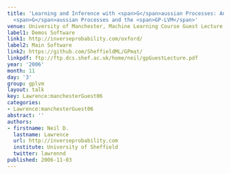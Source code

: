 ```yaml
---
title: 'Learning and Inference with <span>G</span>aussian Processes: An Overview of
  <span>G</span>aussian Processes and the <span>GP-LVM</span>'
venue: University of Manchester, Machine Learning Course Guest Lecture
label1: Demos Software
link1: http://inverseprobability.com/oxford/
label2: Main Software
link2: https://github.com/SheffieldML/GPmat/
linkpdf: ftp://ftp.dcs.shef.ac.uk/home/neil/gpGuestLecture.pdf
year: '2006'
month: 11
day: '3'
group: gplvm
layout: talk
key: Lawrence:manchesterGuest06
categories:
- Lawrence:manchesterGuest06
abstract: ''
authors:
- firstname: Neil D.
  lastname: Lawrence
  url: http://inverseprobability.com
  institute: University of Sheffield
  twitter: lawrennd
published: 2006-11-03
---
```

